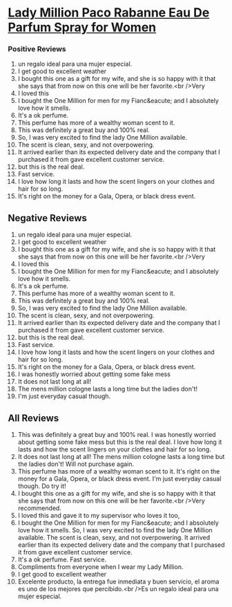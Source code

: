 # [Lady Million Paco Rabanne Eau De Parfum Spray for Women](https://products.checkmycream.com/products/Lady-Million-Paco-Rabanne-Eau-De-Parfum-Spray-for-Women.html)

### Positive Reviews

<ol>
      <li>un regalo ideal para una mujer especial.</li>
      <li>I get good to excellent weather</li>
      <li>I bought this one as a gift for my wife, and she is so happy with it that she says that from now on this one will be her favorite.&lt;br /&gt;Very</li>
      <li>I  loved  this  </li>
      <li>I bought the One Million for men for my Fianc&amp;eacute; and I absolutely love how it smells.</li>
      <li>It&#x27;s a ok perfume.</li>
      <li>This perfume has more of a wealthy woman scent to it.</li>
      <li>This was definitely a great buy and 100% real.</li>
      <li>So, I was very excited to find the lady One Million available.</li>
      <li>The scent is clean, sexy, and not overpowering.</li>
      <li>It arrived earlier than its expected delivery date and the company that I purchased it from gave excellent customer service.</li>
      <li>but this is the real deal.</li>
      <li>Fast service.</li>
      <li>I love how long it lasts and how the scent lingers on your clothes and hair for so long.</li>
      <li>It&#x27;s right on the money for a Gala, Opera, or black dress event.</li>
</ol>


<h2>Negative Reviews</h2>
<ol>
<li> un regalo ideal para una mujer especial.</li>
<li> I get good to excellent weather</li>
<li> I bought this one as a gift for my wife, and she is so happy with it that she says that from now on this one will be her favorite.&lt;br /&gt;Very</li>
<li> I  loved  this  </li>
<li> I bought the One Million for men for my Fianc&amp;eacute; and I absolutely love how it smells.</li>
<li> It&#x27;s a ok perfume.</li>
<li> This perfume has more of a wealthy woman scent to it.</li>
<li> This was definitely a great buy and 100% real.</li>
<li> So, I was very excited to find the lady One Million available.</li>
<li> The scent is clean, sexy, and not overpowering.</li>
<li> It arrived earlier than its expected delivery date and the company that I purchased it from gave excellent customer service.</li>
<li> but this is the real deal.</li>
<li> Fast service.</li>
<li> I love how long it lasts and how the scent lingers on your clothes and hair for so long.</li>
<li> It&#x27;s right on the money for a Gala, Opera, or black dress event.</li>
<li> I was honestly worried about getting some fake mess</li>
<li> It does not last long at all!  </li>
<li> The mens million cologne lasts a long time but the ladies don&#x27;t!  </li>
<li> I&#x27;m just everyday casual though.</li>
</ol>

<h2>All Reviews</h2>

<ol>
    <li> This was definitely a great buy and 100% real. I was honestly worried about getting some fake mess but this is the real deal. I love how long it lasts and how the scent lingers on your clothes and hair for so long.</li>
    <li> It does not last long at all!  The mens million cologne lasts a long time but the ladies don&#x27;t!  Will not purchase again.</li>
    <li> This perfume has more of a wealthy woman scent to it. It&#x27;s right on the money for a Gala, Opera, or black dress event. I&#x27;m just everyday casual though. Do try it!</li>
    <li> I bought this one as a gift for my wife, and she is so happy with it that she says that from now on this one will be her favorite.&lt;br /&gt;Very recommended.</li>
    <li> I  loved  this  and  gave  it  to  my  supervisor  who  loves  it  too,</li>
    <li> I bought the One Million for men for my Fianc&amp;eacute; and I absolutely love how it smells. So, I was very excited to find the lady One Million available. The scent is clean, sexy, and not overpowering. It arrived earlier than its expected delivery date and the company that I purchased it from gave excellent customer service.</li>
    <li> It&#x27;s a ok perfume. Fast service.</li>
    <li> Compliments from everyone when I wear my Lady Million.</li>
    <li> I get good to excellent weather</li>
    <li> Excelente producto, la entrega fue inmediata y buen servicio, el aroma es uno de los mejores que percibido.&lt;br /&gt;Es un regalo ideal para una mujer especial.</li>
</ol>




